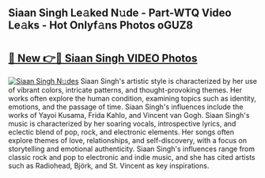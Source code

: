 ## Siaan Singh Le𝚊ked N𝚞de - Part-WTQ Video Le𝚊ks - Hot Onlyf𝚊ns Photos oGUZ8

# <h2><a href="http://ac2082.deff.icu/?id=Siaan+Singh">🔗 New 👉🔴 Siaan Singh VIDEO Photos</a></h2>

[![Siaan Singh N𝚞des](https://i.imgur.com/rIISA9y.gif)](http://ac2082.deff.icu/?id=Siaan+Singh)
Siaan Singh's artistic style is characterized by her use of vibrant colors, intricate patterns, and thought-provoking themes. Her works often explore the human condition, examining topics such as identity, emotions, and the passage of time. Siaan Singh's influences include the works of Yayoi Kusama, Frida Kahlo, and Vincent van Gogh. Siaan Singh's music is characterized by her soaring vocals, introspective lyrics, and eclectic blend of pop, rock, and electronic elements. Her songs often explore themes of love, relationships, and self-discovery, with a focus on storytelling and emotional authenticity. Siaan Singh's influences range from classic rock and pop to electronic and indie music, and she has cited artists such as Radiohead, Björk, and St. Vincent as key inspirations.
